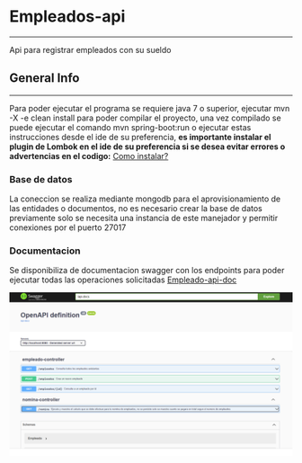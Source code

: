 # Empleados-api
***
Api para registrar empleados con su sueldo
## General Info
***
Para poder ejecutar el programa se requiere java 7 o superior, ejecutar mvn -X -e clean install para poder compilar el proyecto, una vez compilado
se puede ejecutar el comando mvn spring-boot:run o ejecutar estas instrucciones desde el ide de su preferencia, **es importante instalar el plugin de Lombok en el ide de su preferencia si se desea evitar errores o advertencias en el codigo:**
[Como instalar?](https://projectlombok.org/setup/intellij)
### Base de datos
La coneccion se realiza mediante mongodb para el aprovisionamiento de las entidades o documentos, no es necesario crear la base de datos previamente solo se necesita una instancia de este manejador y permitir conexiones por el puerto 27017
### Documentacion
Se disponibiliza de documentacion swagger con los endpoints para poder ejecutar todas las operaciones solicitadas [Empleado-api-doc](http://localhost:8080/swagger-ui/index.html#/)

![Imagen](screenshot.png)
